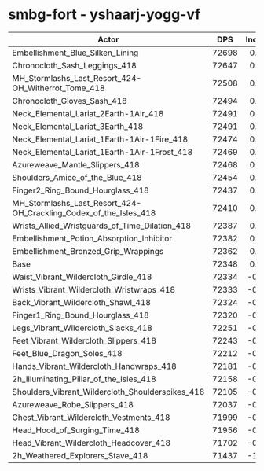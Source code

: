 # smbg-fort - yshaarj-yogg-vf
| Actor | DPS | Increase |
|---|:---:|:---:|
|Embellishment_Blue_Silken_Lining|72698|0.48%|
|Chronocloth_Sash_Leggings_418|72647|0.41%|
|MH_Stormlashs_Last_Resort_424-OH_Witherrot_Tome_418|72508|0.22%|
|Chronocloth_Gloves_Sash_418|72494|0.20%|
|Neck_Elemental_Lariat_2Earth-1Air_418|72491|0.20%|
|Neck_Elemental_Lariat_3Earth_418|72491|0.20%|
|Neck_Elemental_Lariat_1Earth-1Air-1Fire_418|72474|0.17%|
|Neck_Elemental_Lariat_1Earth-1Air-1Frost_418|72469|0.17%|
|Azureweave_Mantle_Slippers_418|72468|0.17%|
|Shoulders_Amice_of_the_Blue_418|72454|0.15%|
|Finger2_Ring_Bound_Hourglass_418|72437|0.12%|
|MH_Stormlashs_Last_Resort_424-OH_Crackling_Codex_of_the_Isles_418|72410|0.09%|
|Wrists_Allied_Wristguards_of_Time_Dilation_418|72387|0.05%|
|Embellishment_Potion_Absorption_Inhibitor|72382|0.05%|
|Embellishment_Bronzed_Grip_Wrappings|72362|0.02%|
|Base|72348|0.00%|
|Waist_Vibrant_Wildercloth_Girdle_418|72334|-0.02%|
|Wrists_Vibrant_Wildercloth_Wristwraps_418|72333|-0.02%|
|Back_Vibrant_Wildercloth_Shawl_418|72324|-0.03%|
|Finger1_Ring_Bound_Hourglass_418|72320|-0.04%|
|Legs_Vibrant_Wildercloth_Slacks_418|72251|-0.13%|
|Feet_Vibrant_Wildercloth_Slippers_418|72243|-0.15%|
|Feet_Blue_Dragon_Soles_418|72212|-0.19%|
|Hands_Vibrant_Wildercloth_Handwraps_418|72181|-0.23%|
|2h_Illuminating_Pillar_of_the_Isles_418|72158|-0.26%|
|Shoulders_Vibrant_Wildercloth_Shoulderspikes_418|72105|-0.34%|
|Azureweave_Robe_Slippers_418|72037|-0.43%|
|Chest_Vibrant_Wildercloth_Vestments_418|71999|-0.48%|
|Head_Hood_of_Surging_Time_418|71956|-0.54%|
|Head_Vibrant_Wildercloth_Headcover_418|71702|-0.89%|
|2h_Weathered_Explorers_Stave_418|71437|-1.26%|
